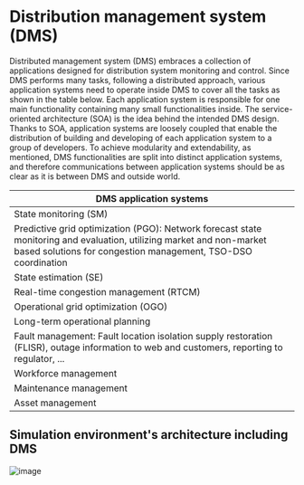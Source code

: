# Distribution management system (DMS)

Distributed management system (DMS) embraces a collection of applications designed for distribution system monitoring and control.
Since DMS performs many tasks, following a distributed approach, various application systems need to operate inside DMS to cover all the tasks as shown in the table below.
Each application system is responsible for one main functionality containing many small functionalities inside.
The service-oriented architecture (SOA) is the idea behind the intended DMS design.
Thanks to SOA, application systems are loosely coupled that enable the distribution of building and developing of each application system to a group of developers.
To achieve modularity and extendability, as mentioned, DMS functionalities are split into distinct application systems, and therefore communications between application systems should be as clear as it is between DMS and outside world.

|DMS application systems   |
| ----------- |
| State monitoring (SM)|
| Predictive grid optimization (PGO):  Network forecast state monitoring and evaluation, utilizing market and non-market based solutions for congestion management, TSO-DSO coordination|
| State estimation (SE)|
| Real-time congestion management (RTCM)|
| Operational grid optimization (OGO)|
| Long-term operational planning|
| Fault management:  Fault location isolation supply restoration (FLISR), outage information to web and customers, reporting to regulator, ...|
| Workforce management|
| Maintenance management|
| Asset management|

## Simulation environment's architecture including DMS

![image](images/dms-structure)
